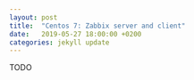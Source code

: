 ```yaml
---
layout: post
title:  "Centos 7: Zabbix server and client"
date:   2019-05-27 18:00:00 +0200
categories: jekyll update
---
```


TODO
